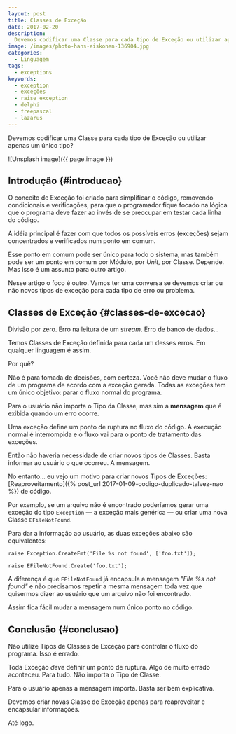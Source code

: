 ```yaml
---
layout: post
title: Classes de Exceção
date: 2017-02-20
description:
  Devemos codificar uma Classe para cada tipo de Exceção ou utilizar apenas um único tipo?
image: /images/photo-hans-eiskonen-136904.jpg
categories: 
  - Linguagem
tags:
  - exceptions
keywords:
  - exception
  - exceções
  - raise exception
  - delphi
  - freepascal
  - lazarus
---
```


Devemos codificar uma Classe para cada tipo de Exceção ou utilizar apenas um único tipo?

<!--more-->

![Unsplash image]({{ page.image }})  

## Introdução {#introducao}

O conceito de Exceção foi criado para simplificar o código, removendo condicionais e verificações, para que o programador fique focado na lógica que o programa deve fazer ao invés de se preocupar em testar cada linha do código.

A idéia principal é fazer com que todos os possíveis erros (exceções) sejam concentrados e verificados num ponto em comum.

Esse ponto em comum pode ser único para todo o sistema, mas também pode ser um ponto em comum por Módulo, por *Unit*, por Classe. Depende. Mas isso é um assunto para outro artigo.

Nesse artigo o foco é outro. Vamos ter uma conversa se devemos criar ou não novos tipos de exceção para cada tipo de erro ou problema.

## Classes de Exceção {#classes-de-excecao}

Divisão por zero. Erro na leitura de um *stream*. Erro de banco de dados...

Temos Classes de Exceção definida para cada um desses erros. Em qualquer linguagem é assim.

Por quê?

Não é para tomada de decisões, com certeza. Você não deve mudar o fluxo de um programa de acordo com a exceção gerada. Todas as exceções tem um único objetivo: parar o fluxo normal do programa.

Para o usuário não importa o Tipo da Classe, mas sim a **mensagem** que é exibida quando um erro ocorre.

Uma exceção define um ponto de ruptura no fluxo do código. A execução normal é interrompida e o fluxo vai para o ponto de tratamento das exceções.

Então não haveria necessidade de criar novos tipos de Classes.
Basta informar ao usuário o que ocorreu. A mensagem.

No entanto... eu vejo um motivo para criar novos Tipos de Exceções: [Reaproveitamento]({% post_url 2017-01-09-codigo-duplicado-talvez-nao %}) de código.

Por exemplo, se um arquivo não é encontrado poderíamos gerar uma exceção do tipo `Exception` — a exceção mais genérica — ou criar uma nova Classe `EFileNotFound`.

Para dar a informação ao usuário, as duas exceções abaixo são equivalentes:

    raise Exception.CreateFmt('File %s not found', ['foo.txt']);
    
    raise EFileNotFound.Create('foo.txt');

A diferença é que `EFileNotFound` já encapsula a mensagem *"File %s not found"* e não precisamos repetir a mesma mensagem toda vez que quisermos dizer ao usuário que um arquivo não foi encontrado.

Assim fica fácil mudar a mensagem num único ponto no código.

## Conclusão {#conclusao}

Não utilize Tipos de Classes de Exceção para controlar o fluxo do programa. Isso é errado.

Toda Exceção *deve* definir um ponto de ruptura. Algo de muito errado aconteceu. Para tudo. Não importa o Tipo de Classe.

Para o usuário apenas a mensagem importa. Basta ser bem explicativa.

Devemos criar novas Classe de Exceção apenas para reaproveitar e encapsular informações.

Até logo.